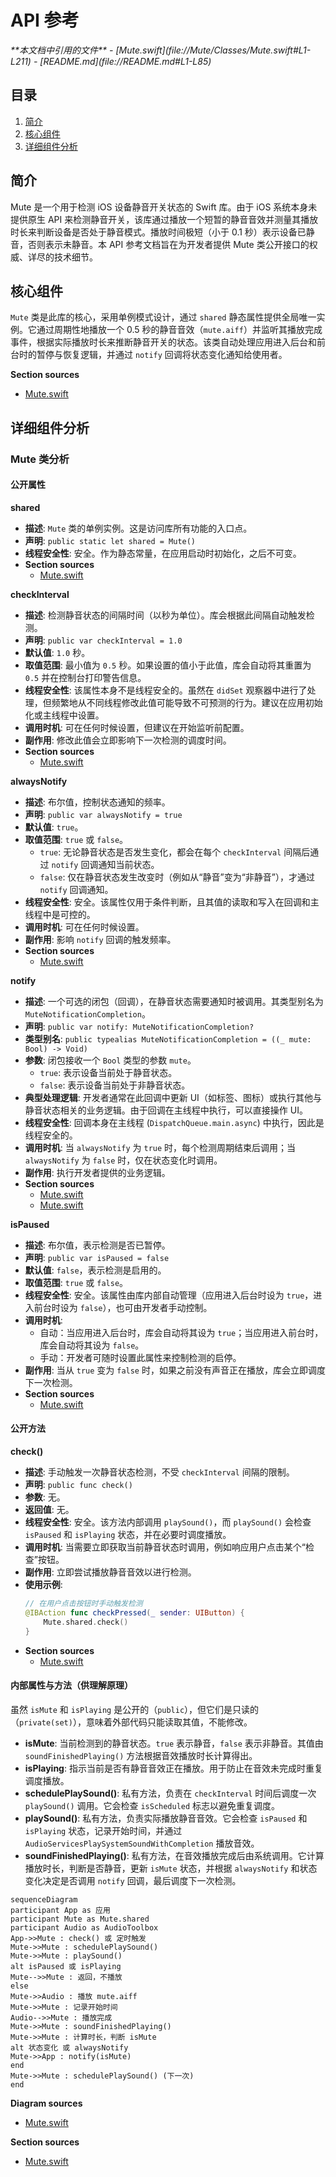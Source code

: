 # API 参考

<cite>
**本文档中引用的文件**   
- [Mute.swift](file://Mute/Classes/Mute.swift#L1-L211)
- [README.md](file://README.md#L1-L85)
</cite>

## 目录
1. [简介](#简介)
2. [核心组件](#核心组件)
3. [详细组件分析](#详细组件分析)

## 简介
Mute 是一个用于检测 iOS 设备静音开关状态的 Swift 库。由于 iOS 系统本身未提供原生 API 来检测静音开关，该库通过播放一个短暂的静音音效并测量其播放时长来判断设备是否处于静音模式。播放时间极短（小于 0.1 秒）表示设备已静音，否则表示未静音。本 API 参考文档旨在为开发者提供 Mute 类公开接口的权威、详尽的技术细节。

## 核心组件

`Mute` 类是此库的核心，采用单例模式设计，通过 `shared` 静态属性提供全局唯一实例。它通过周期性地播放一个 0.5 秒的静音音效（`mute.aiff`）并监听其播放完成事件，根据实际播放时长来推断静音开关的状态。该类自动处理应用进入后台和前台时的暂停与恢复逻辑，并通过 `notify` 回调将状态变化通知给使用者。

**Section sources**
- [Mute.swift](file://Mute/Classes/Mute.swift#L1-L211)

## 详细组件分析

### Mute 类分析

#### 公开属性

**shared**
- **描述**: `Mute` 类的单例实例。这是访问库所有功能的入口点。
- **声明**: `public static let shared = Mute()`
- **线程安全性**: 安全。作为静态常量，在应用启动时初始化，之后不可变。
- **Section sources**
  - [Mute.swift](file://Mute/Classes/Mute.swift#L19)

**checkInterval**
- **描述**: 检测静音状态的间隔时间（以秒为单位）。库会根据此间隔自动触发检测。
- **声明**: `public var checkInterval = 1.0`
- **默认值**: `1.0` 秒。
- **取值范围**: 最小值为 `0.5` 秒。如果设置的值小于此值，库会自动将其重置为 `0.5` 并在控制台打印警告信息。
- **线程安全性**: 该属性本身不是线程安全的。虽然在 `didSet` 观察器中进行了处理，但频繁地从不同线程修改此值可能导致不可预测的行为。建议在应用初始化或主线程中设置。
- **调用时机**: 可在任何时候设置，但建议在开始监听前配置。
- **副作用**: 修改此值会立即影响下一次检测的调度时间。
- **Section sources**
  - [Mute.swift](file://Mute/Classes/Mute.swift#L51-L56)

**alwaysNotify**
- **描述**: 布尔值，控制状态通知的频率。
- **声明**: `public var alwaysNotify = true`
- **默认值**: `true`。
- **取值范围**: `true` 或 `false`。
  - `true`: 无论静音状态是否发生变化，都会在每个 `checkInterval` 间隔后通过 `notify` 回调通知当前状态。
  - `false`: 仅在静音状态发生改变时（例如从“静音”变为“非静音”），才通过 `notify` 回调通知。
- **线程安全性**: 安全。该属性仅用于条件判断，且其值的读取和写入在回调和主线程中是可控的。
- **调用时机**: 可在任何时候设置。
- **副作用**: 影响 `notify` 回调的触发频率。
- **Section sources**
  - [Mute.swift](file://Mute/Classes/Mute.swift#L26)

**notify**
- **描述**: 一个可选的闭包（回调），在静音状态需要通知时被调用。其类型别名为 `MuteNotificationCompletion`。
- **声明**: `public var notify: MuteNotificationCompletion?`
- **类型别名**: `public typealias MuteNotificationCompletion = ((_ mute: Bool) -> Void)`
- **参数**: 闭包接收一个 `Bool` 类型的参数 `mute`。
  - `true`: 表示设备当前处于静音状态。
  - `false`: 表示设备当前处于非静音状态。
- **典型处理逻辑**: 开发者通常在此回调中更新 UI（如标签、图标）或执行其他与静音状态相关的业务逻辑。由于回调在主线程中执行，可以直接操作 UI。
- **线程安全性**: 回调本身在主线程 (`DispatchQueue.main.async`) 中执行，因此是线程安全的。
- **调用时机**: 当 `alwaysNotify` 为 `true` 时，每个检测周期结束后调用；当 `alwaysNotify` 为 `false` 时，仅在状态变化时调用。
- **副作用**: 执行开发者提供的业务逻辑。
- **Section sources**
  - [Mute.swift](file://Mute/Classes/Mute.swift#L14)
  - [Mute.swift](file://Mute/Classes/Mute.swift#L30)

**isPaused**
- **描述**: 布尔值，表示检测是否已暂停。
- **声明**: `public var isPaused = false`
- **默认值**: `false`，表示检测是启用的。
- **取值范围**: `true` 或 `false`。
- **线程安全性**: 安全。该属性由库内部自动管理（应用进入后台时设为 `true`，进入前台时设为 `false`），也可由开发者手动控制。
- **调用时机**: 
  - 自动：当应用进入后台时，库会自动将其设为 `true`；当应用进入前台时，库会自动将其设为 `false`。
  - 手动：开发者可随时设置此属性来控制检测的启停。
- **副作用**: 当从 `true` 变为 `false` 时，如果之前没有声音正在播放，库会立即调度下一次检测。
- **Section sources**
  - [Mute.swift](file://Mute/Classes/Mute.swift#L42-L47)

#### 公开方法

**check()**
- **描述**: 手动触发一次静音状态检测，不受 `checkInterval` 间隔的限制。
- **声明**: `public func check()`
- **参数**: 无。
- **返回值**: 无。
- **线程安全性**: 安全。该方法内部调用 `playSound()`，而 `playSound()` 会检查 `isPaused` 和 `isPlaying` 状态，并在必要时调度播放。
- **调用时机**: 当需要立即获取当前静音状态时调用，例如响应用户点击某个“检查”按钮。
- **副作用**: 立即尝试播放静音音效以进行检测。
- **使用示例**:
  ```swift
  // 在用户点击按钮时手动触发检测
  @IBAction func checkPressed(_ sender: UIButton) {
      Mute.shared.check()
  }
  ```
- **Section sources**
  - [Mute.swift](file://Mute/Classes/Mute.swift#L160-L162)

#### 内部属性与方法（供理解原理）

虽然 `isMute` 和 `isPlaying` 是公开的（`public`），但它们是只读的（`private(set)`），意味着外部代码只能读取其值，不能修改。

- **isMute**: 当前检测到的静音状态。`true` 表示静音，`false` 表示非静音。其值由 `soundFinishedPlaying()` 方法根据音效播放时长计算得出。
- **isPlaying**: 指示当前是否有静音音效正在播放。用于防止在音效未完成时重复调度播放。
- **schedulePlaySound()**: 私有方法，负责在 `checkInterval` 时间后调度一次 `playSound()` 调用。它会检查 `isScheduled` 标志以避免重复调度。
- **playSound()**: 私有方法，负责实际播放静音音效。它会检查 `isPaused` 和 `isPlaying` 状态，记录开始时间，并通过 `AudioServicesPlaySystemSoundWithCompletion` 播放音效。
- **soundFinishedPlaying()**: 私有方法，在音效播放完成后由系统调用。它计算播放时长，判断是否静音，更新 `isMute` 状态，并根据 `alwaysNotify` 和状态变化决定是否调用 `notify` 回调，最后调度下一次检测。

```mermaid
sequenceDiagram
participant App as 应用
participant Mute as Mute.shared
participant Audio as AudioToolbox
App->>Mute : check() 或 定时触发
Mute->>Mute : schedulePlaySound()
Mute->>Mute : playSound()
alt isPaused 或 isPlaying
Mute-->>Mute : 返回，不播放
else
Mute->>Audio : 播放 mute.aiff
Mute->>Mute : 记录开始时间
Audio-->>Mute : 播放完成
Mute->>Mute : soundFinishedPlaying()
Mute->>Mute : 计算时长，判断 isMute
alt 状态变化 或 alwaysNotify
Mute->>App : notify(isMute)
end
Mute->>Mute : schedulePlaySound() (下一次)
end
```

**Diagram sources**
- [Mute.swift](file://Mute/Classes/Mute.swift#L160-L211)

**Section sources**
- [Mute.swift](file://Mute/Classes/Mute.swift#L160-L211)